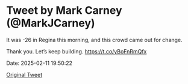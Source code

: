 # Tweet by Mark Carney (@MarkJCarney)

It was -26 in Regina this morning, and this crowd came out for change.

Thank you. Let’s keep building. https://t.co/yBoFnRmQfx

Date: 2025-02-11 19:50:22

[Original Tweet](https://x.com/MarkJCarney/status/1889401612776489373)

